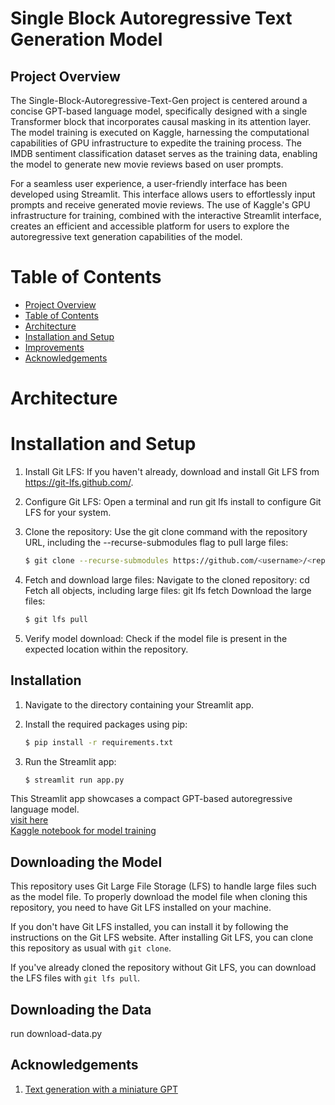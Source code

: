 # Single Block Autoregressive Text Generation Model
## Project Overview

The Single-Block-Autoregressive-Text-Gen project is centered around a concise GPT-based language model, specifically designed with a single Transformer block that incorporates causal masking in its attention layer. The model training is executed on Kaggle, harnessing the computational capabilities of GPU infrastructure to expedite the training process. The IMDB sentiment classification dataset serves as the training data, enabling the model to generate new movie reviews based on user prompts.

For a seamless user experience, a user-friendly interface has been developed using Streamlit. This interface allows users to effortlessly input prompts and receive generated movie reviews. The use of Kaggle's GPU infrastructure for training, combined with the interactive Streamlit interface, creates an efficient and accessible platform for users to explore the autoregressive text generation capabilities of the model.

# Table of Contents
- [Project Overview](#project-overview)
- [Table of Contents](#table-of-contents)
- [Architecture](#architecture)
- [Installation and Setup](#installation-and-setup)
- [Improvements](#improvements)
- [Acknowledgements](#acknowledgements)

# Architecture

# Installation and Setup
1.  Install Git LFS:
    If you haven't already, download and install Git LFS from https://git-lfs.github.com/.
2. Configure Git LFS:
    Open a terminal and run git lfs install to configure Git LFS for your system.
3. Clone the repository:
    Use the git clone command with the repository URL, including the --recurse-submodules flag to pull large files:

    ```bash
    $ git clone --recurse-submodules https://github.com/<username>/<repo-name>.git
    ```
4. Fetch and download large files:
    Navigate to the cloned repository: cd <repo-name>
    Fetch all objects, including large files: git lfs fetch
    Download the large files:
   
    ```bash
    $ git lfs pull
    ```
6. Verify model download:
    Check if the model file is present in the expected location within the repository.
## Installation
1. Navigate to the directory containing your Streamlit app.
2. Install the required packages using pip:

    ```bash
    $ pip install -r requirements.txt
    ```
3. Run the Streamlit app:

    ```bash
    $ streamlit run app.py
    ```
 
 
 This Streamlit app showcases a compact GPT-based autoregressive language model.  
 [visit here](https://app-z3qbiyomda-uc.a.run.app/)  
 [Kaggle notebook for model training](https://www.kaggle.com/code/ajinkyabhandare2002/single-block-autoregressive-text-gen)  

 ## Downloading the Model

This repository uses Git Large File Storage (LFS) to handle large files such as the model file. To properly download the model file when cloning this repository, you need to have Git LFS installed on your machine.

If you don't have Git LFS installed, you can install it by following the instructions on the Git LFS website. After installing Git LFS, you can clone this repository as usual with `git clone`.

If you've already cloned the repository without Git LFS, you can download the LFS files with `git lfs pull`.

 ## Downloading the Data

 run download-data.py

 ## Acknowledgements
1. [Text generation with a miniature GPT](https://keras.io/examples/generative/text_generation_with_miniature_gpt/)
